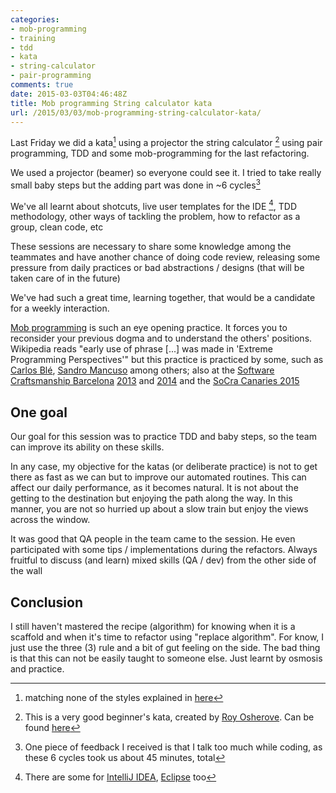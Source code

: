 ```yaml
---
categories:
- mob-programming
- training
- tdd
- kata
- string-calculator
- pair-programming
comments: true
date: 2015-03-03T04:46:48Z
title: Mob programming String calculator kata
url: /2015/03/03/mob-programming-string-calculator-kata/
---
```


Last Friday we did a kata[^1] using a projector the string calculator [^2] using pair programming, TDD and some mob-programming for the last refactoring.

We used a projector (beamer) so everyone could see it. I tried to take really small baby steps but the adding part was done in ~6 cycles[^4]

We've all learnt about shotcuts, live user templates for the IDE [^3], TDD methodology, other ways of tackling the problem, how to refactor as a group, clean code, etc

These sessions are necessary to share some knowledge among the teammates and have another chance of doing code review, releasing some pressure from daily practices or bad abstractions / designs (that will be taken care of in the future)

We've had such a great time, learning together, that would be a candidate for a weekly interaction.

[Mob programming][mob-programming] is such an eye opening practice. It forces you to reconsider your previous dogma and to understand the others' positions. Wikipedia reads "early use of phrase [...] was made in 'Extreme Programming Perspectives'" but this practice is practiced by some, such as [Carlos Blé][carlosble], [Sandro Mancuso][mancuso] among others; also at the [Software Craftsmanship Barcelona][socrabcn] [2013][scbcn2013] and [2014][scbcn2014] and the [SoCra Canaries 2015][socracan]

## One goal

Our goal for this session was to practice TDD and baby steps, so the team can improve its ability on these skills.

In any case, my objective for the katas (or deliberate practice) is not to get there as fast as we can but to improve our automated routines. This can affect our daily performance, as it becomes natural. It is not about the getting to the destination but enjoying the path along the way. In this manner, you are not so hurried up about a slow train but enjoy the views across the window.

It was good that QA people in the team came to the session. He even participated with some tips / implementations during the refactors. Always fruitful to discuss (and learn) mixed skills (QA / dev) from the other side of the wall

## Conclusion

I still haven't mastered the recipe (algorithm) for knowing when it is a scaffold and when it's time to refactor using "replace algorithm". For know, I just use the three (3) rule and a bit of gut feeling on the side. The bad thing is that this can not be easily taught to someone else. Just learnt by osmosis and practice.

[^1]: matching none of the styles explained in [here](http://johannesbrodwall.com/2011/12/18/how-to-start-a-coding-dojo/)
[^2]: This is a very good beginner's kata, created by [Roy Osherove](https://twitter.com/royosherove). Can be found [here](http://osherove.com/tdd-kata-1/)
[^3]: There are some for [IntelliJ IDEA](https://www.jetbrains.com/idea/help/live-templates.html), [Eclipse](http://stackoverflow.com/questions/4022367/what-is-the-eclipse-equivalent-of-intellij-live-templates) too
[^4]: One piece of feedback I received is that I talk too much while coding, as these 6 cycles took us about 45 minutes, total

[mob-programming]: http://en.wikipedia.org/wiki/Mob_programming 
[carlosble]: https://twitter.com/carlosble
[mancuso]: https://twitter.com/sandromancuso
[scbcn2014]: https://twitter.com/hashtag/SCBCN14?src=hash
[scbcn2013]: https://twitter.com/hashtag/scbcn2013?src=hash
[socracan]: https://twitter.com/hashtag/socracan?src=hash
[socrabcn]: http://www.softwarecraftsmanshipbarcelona.org/
